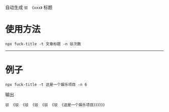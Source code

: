 自动生成 `驳 《xxx》` 标题

# 使用方法

```
npx fuck-title -t 文章标题 -n 驳次数
```
___

# 例子

```
npx fuck-title -t 这是一个娱乐项目 -n 6
```
输出
```
驳 《驳 《驳 《驳 《驳 《驳 《这是一个娱乐项目》》》》》》
```
